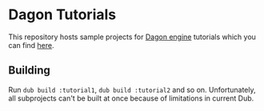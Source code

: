 Dagon Tutorials
===============
This repository hosts sample projects for [Dagon engine](https://github.com/gecko0307/dagon/) tutorials which you can find [here](https://github.com/gecko0307/dagon/wiki/Tutorials).

Building
--------
Run `dub build :tutorial1`, `dub build :tutorial2` and so on. Unfortunately, all subprojects can't be built at once because of limitations in current Dub.
